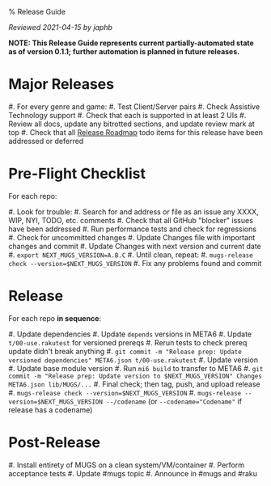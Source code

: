 % Release Guide

*Reviewed 2021-04-15 by japhb*

**NOTE: This Release Guide represents current partially-automated state as of
        version 0.1.1; further automation is planned in future releases.**


# Major Releases

#. For every genre and game:
   #. Test Client/Server pairs
   #. Check Assistive Technology support
   #. Check that each is supported in at least 2 UIs
#. Review all docs, update any bitrotted sections, and update review mark at top
#. Check that all [Release Roadmap](../todo/release-roadmap.md) todo items for
   this release have been addressed or deferred


# Pre-Flight Checklist

For each repo:

#. Look for trouble:
   #. Search for and address or file as an issue any XXXX, WIP, NYI, TODO, etc. comments
   #. Check that all GitHub "blocker" issues have been addressed
   #. Run performance tests and check for regressions
   #. Check for uncommitted changes
#. Update Changes file with important changes and commit
#. Update Changes with next version and current date
#. `export NEXT_MUGS_VERSION=A.B.C`
#. Until clean, repeat:
   #. `mugs-release check --version=$NEXT_MUGS_VERSION`
   #. Fix any problems found and commit


# Release

For each repo **in sequence**:

#. Update dependencies
   #. Update `depends` versions in META6
   #. Update `t/00-use.rakutest` for versioned prereqs
   #. Rerun tests to check prereq update didn't break anything
   #. `git commit -m "Release prep: Update versioned dependencies" META6.json t/00-use.rakutest`
#. Update version
   #. Update base module version
   #. Run `mi6 build` to transfer to META6
   #. `git commit -m "Release prep: Update version to $NEXT_MUGS_VERSION" Changes META6.json lib/MUGS/...`
#. Final check; then tag, push, and upload release
   #. `mugs-release check --version=$NEXT_MUGS_VERSION`
   #. `mugs-release --version=$NEXT_MUGS_VERSION --/codename`
      (or `--codename="Codename"` if release has a codename)


# Post-Release

#. Install entirety of MUGS on a clean system/VM/container
#. Perform acceptance tests
#. Update #mugs topic
#. Announce in #mugs and #raku
